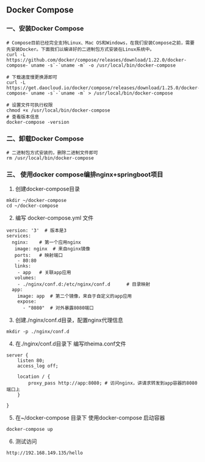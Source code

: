 ## Docker Compose

### 一、安装Docker Compose

```shell
# Compose目前已经完全支持Linux、Mac OS和Windows，在我们安装Compose之前，需要先安装Docker。下面我们以编译好的二进制包方式安装在Linux系统中。 
curl -L https://github.com/docker/compose/releases/download/1.22.0/docker-compose-`uname -s`-`uname -m` -o /usr/local/bin/docker-compose

# 下载速度慢更换源即可
curl -L https://get.daocloud.io/docker/compose/releases/download/1.25.0/docker-compose-`uname -s`-`uname -m` > /usr/local/bin/docker-compose

# 设置文件可执行权限 
chmod +x /usr/local/bin/docker-compose
# 查看版本信息 
docker-compose -version
```

### 二、卸载Docker Compose

```shell
# 二进制包方式安装的，删除二进制文件即可
rm /usr/local/bin/docker-compose
```

### 三、 使用docker compose编排nginx+springboot项目

1. 创建docker-compose目录

```shell
mkdir ~/docker-compose
cd ~/docker-compose
```

2. 编写 docker-compose.yml 文件

```shell
version: '3'  # 版本是3
services:
  nginx:	# 第一个应用nginx
   image: nginx	 # 来自nginx镜像
   ports:	# 映射端口
    - 80:80
   links:	
    - app	# 关联app应用
   volumes:
    - ./nginx/conf.d:/etc/nginx/conf.d		# 目录映射
  app:	
    image: app  # 第二个镜像，来自于自定义的app应用
    expose:
      - "8080"  # 对外暴露8080端口
```

3. 创建./nginx/conf.d目录，配置nginx代理信息

```shell
mkdir -p ./nginx/conf.d
```

4. 在./nginx/conf.d目录下 编写itheima.conf文件

```shell
server {
    listen 80;
    access_log off;

    location / {
        proxy_pass http://app:8080;	# 访问nginx，讲请求转发到app容器的8080端口上
    }
   
}
```

5. 在~/docker-compose 目录下 使用docker-compose 启动容器

```shell
docker-compose up
```

6. 测试访问

```shell
http://192.168.149.135/hello
```


